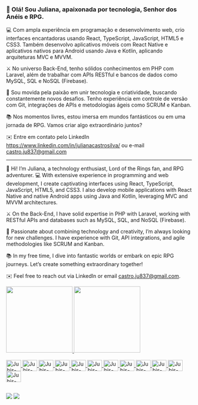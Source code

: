### 👋 Olá! Sou Juliana, apaixonada por tecnologia, Senhor dos Anéis e RPG.

💻 Com ampla experiência em programação e desenvolvimento web, crio interfaces encantadoras usando React, TypeScript, JavaScript, HTML5 e CSS3. Também desenvolvo aplicativos móveis com React Native e aplicativos nativos para Android usando Java e Kotlin, aplicando arquiteturas MVC e MVVM.

⚔️  No universo Back-End, tenho sólidos conhecimentos em PHP com Laravel, além de trabalhar com APIs RESTful e bancos de dados como MySQL, SQL e NoSQL (Firebase).

🌟 Sou movida pela paixão em unir tecnologia e criatividade, buscando constantemente novos desafios. Tenho experiência em controle de versão com Git, integrações de APIs e metodologias ágeis como SCRUM e Kanban.

📚 Nos momentos livres, estou imersa em mundos fantásticos ou em uma jornada de RPG. Vamos criar algo extraordinário juntos?

✉️ Entre em contato pelo LinkedIn https://www.linkedin.com/in/julianacastrosilva/ ou e-mail castro.ju837@gmail.com 

-----------------------------------------------------------------------------------------------------------------------------------------------------------------------------------

👋 Hi! I’m Juliana, a technology enthusiast, Lord of the Rings fan, and RPG adventurer.
💻 With extensive experience in programming and web development, I create captivating interfaces using React, TypeScript, JavaScript, HTML5, and CSS3. I also develop mobile applications with React Native and native Android apps using Java and Kotlin, leveraging MVC and MVVM architectures.

⚔️ On the Back-End, I have solid expertise in PHP with Laravel, working with RESTful APIs and databases such as MySQL, SQL, and NoSQL (Firebase).

🌟 Passionate about combining technology and creativity, I’m always looking for new challenges. I have experience with Git, API integrations, and agile methodologies like SCRUM and Kanban.

📚 In my free time, I dive into fantastic worlds or embark on epic RPG journeys. Let’s create something extraordinary together!

✉️ Feel free to reach out via LinkedIn or email castro.ju837@gmail.com.

<div>
  <a href="https://github.com/devjubis">
  <img height="180em" src="https://github-readme-stats.vercel.app/api?username=devjubis&show_icons=true&theme=cobalt&include_all_commits=true&count_private=true"/>
  <img height="180em" src="https://github-readme-stats.vercel.app/api/top-langs/?username=devjubis&layout=compact&langs_count=7&theme=cobalt"/>
</div>

  
  <div style="display: inline_block"><br>                   
  <img align="center" alt="Jubis-Js" height="30" width="40" src="https://cdn.jsdelivr.net/gh/devicons/devicon@latest/icons/javascript/javascript-plain.svg">
  <img align="center" alt="Jubis-TypeScript" height="30" width="40" src="https://cdn.jsdelivr.net/gh/devicons/devicon@latest/icons/typescript/typescript-plain.svg">
  <img align="center" alt="Jubis-React" height="30" width="40" src="https://cdn.jsdelivr.net/gh/devicons/devicon@latest/icons/react/react-original-wordmark.svg">
  <img align="center" alt="Jubis-HTML" height="30" width="40" src="https://cdn.jsdelivr.net/gh/devicons/devicon@latest/icons/html5/html5-plain-wordmark.svg">
  <img align="center" alt="Jubis-CSS" height="30" width="40" src="https://cdn.jsdelivr.net/gh/devicons/devicon@latest/icons/css3/css3-plain-wordmark.svg">
  <img align="center" alt="Jubis-Git" height="30" width="40" src="https://cdn.jsdelivr.net/gh/devicons/devicon@latest/icons/git/git-original-wordmark.svg">
  <img align="center" alt="Jubis-PHP" height="30" width="40" src="https://cdn.jsdelivr.net/gh/devicons/devicon@latest/icons/php/php-original.svg">
  <img align="center" alt="Jubis-Java" height="30" width="40" src="https://cdn.jsdelivr.net/gh/devicons/devicon@latest/icons/java/java-original-wordmark.svg">
  <img align="center" alt="Jubis-Kotlin" height="30" width="40" src="https://cdn.jsdelivr.net/gh/devicons/devicon@latest/icons/kotlin/kotlin-original-wordmark.svg">
  <img align="center" alt="Jubis-Android" height="30" width="40" src="https://cdn.jsdelivr.net/gh/devicons/devicon@latest/icons/android/android-original-wordmark.svg">
  <img align="center" alt="Jubis-SQL" height="30" width="40" src="https://cdn.jsdelivr.net/gh/devicons/devicon@latest/icons/azuresqldatabase/azuresqldatabase-original.svg">
  <img align="center" alt="Jubis-MySQL" height="30" width="40" src="https://cdn.jsdelivr.net/gh/devicons/devicon@latest/icons/mysql/mysql-original-wordmark.svg">
                    
    
  </div>
  
  ##
  
  <div> 

  <a href = "mailto:castro.ju837@gmail.com"><img src="https://img.shields.io/badge/-Gmail-%23333?style=for-the-badge&logo=gmail&logoColor=white" target="_blank"></a>
  <a href="https://www.linkedin.com/in/juliana-castro-481a44134" target="_blank"><img src="https://img.shields.io/badge/-LinkedIn-%230077B5?style=for-the-badge&logo=linkedin&logoColor=white" target="_blank"></a> 
</div>
